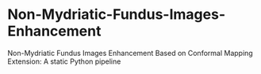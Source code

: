 # Non-Mydriatic-Fundus-Images-Enhancement
Non-Mydriatic Fundus Images Enhancement Based on Conformal Mapping Extension: A static Python pipeline
